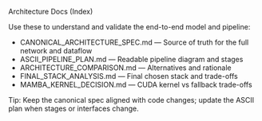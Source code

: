 Architecture Docs (Index)

Use these to understand and validate the end-to-end model and pipeline:

- CANONICAL_ARCHITECTURE_SPEC.md — Source of truth for the full network and dataflow
- ASCII_PIPELINE_PLAN.md — Readable pipeline diagram and stages
- ARCHITECTURE_COMPARISON.md — Alternatives and rationale
- FINAL_STACK_ANALYSIS.md — Final chosen stack and trade-offs
- MAMBA_KERNEL_DECISION.md — CUDA kernel vs fallback trade-offs

Tip: Keep the canonical spec aligned with code changes; update the ASCII plan when stages or interfaces change.
